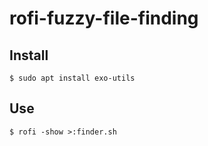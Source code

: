# rofi-fuzzy-file-finding

## Install

```shell
$ sudo apt install exo-utils

```
## Use

```shell
$ rofi -show >:finder.sh
```

